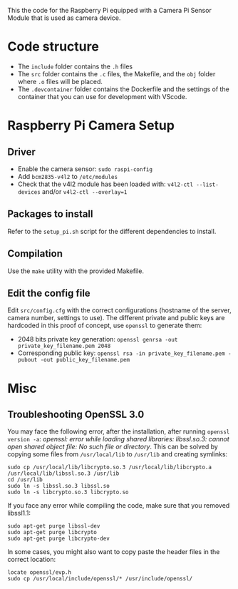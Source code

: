 This the code for the Raspberry Pi equipped with a Camera Pi Sensor Module that is used as camera device.

# Code structure

* The `include` folder contains the `.h` files
* The `src` folder contains the `.c` files, the Makefile, and the `obj` folder where `.o` files will be placed.
* The `.devcontainer` folder contains the Dockerfile and the settings of the container that you can use for development with VScode.

# Raspberry Pi Camera Setup

## Driver
* Enable the camera sensor: `sudo raspi-config`
* Add `bcm2835-v4l2` to `/etc/modules`
* Check that the v4l2 module has been loaded with: `v4l2-ctl --list-devices` and/or `v4l2-ctl --overlay=1`

## Packages to install

Refer to the `setup_pi.sh` script for the different dependencies to install. 

## Compilation

Use the `make` utility with the provided Makefile.

## Edit the config file

Edit `src/config.cfg` with the correct configurations (hostname of the server, camera number, settings to use).
The different private and public keys are hardcoded in this proof of concept, use `openssl` to generate them:
* 2048 bits private key generation: `openssl genrsa -out private_key_filename.pem 2048`
* Corresponding public key:  `openssl rsa -in private_key_filename.pem -pubout -out public_key_filename.pem`

# Misc

## Troubleshooting OpenSSL 3.0

You may face the following error, after the installation, after running `openssl version -a`: *openssl: error while loading shared libraries: libssl.so.3: cannot open shared object file: No such file or directory*. This can be solved by copying some files from `/usr/local/lib` to `/usr/lib` and creating symlinks:
```
sudo cp /usr/local/lib/libcrypto.so.3 /usr/local/lib/libcrypto.a /usr/local/lib/libssl.so.3 /usr/lib
cd /usr/lib
sudo ln -s libssl.so.3 libssl.so
sudo ln -s libcrypto.so.3 libcrypto.so
```

If you face any error while compiling the code, make sure that you removed libssl1.1:
```
sudo apt-get purge libssl-dev 
sudo apt-get purge libcrypto 
sudo apt-get purge libcrypto-dev
```

In some cases, you might also want to copy paste the header files in the correct location:
```
locate openssl/evp.h
sudo cp /usr/local/include/openssl/* /usr/include/openssl/
```